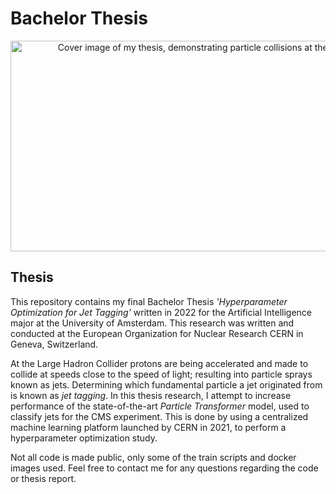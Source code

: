 # Bachelor Thesis
<p align="center">
<img src="https://github.com/DidierMerk/BachelorThesis/blob/main/coverimage.png" width="600" height="337" alt="Cover image of my thesis, demonstrating particle collisions at the LHC">
</p>

## Thesis
This repository contains my final Bachelor Thesis _'Hyperparameter Optimization for Jet Tagging'_ written in 2022 for the Artificial Intelligence major at the University of Amsterdam. This research was written and conducted at the European Organization for Nuclear Research CERN in Geneva, Switzerland. 

At the Large Hadron Collider protons are being accelerated and made to collide at speeds close to the speed of light; resulting into particle sprays known as jets. Determining which fundamental particle a jet originated from is known as _jet tagging_. In this thesis research, I attempt to increase performance of the state-of-the-art _Particle Transformer_ model, used to classify jets for the CMS experiment. This is done by using a centralized machine learning platform launched by CERN in 2021, to perform a hyperparameter optimization study.

Not all code is made public, only some of the train scripts and docker images used. Feel free to contact me for any questions regarding the code or thesis report.

